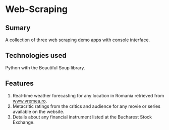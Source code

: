 # Web-Scraping

## Sumary 

A collection of three web scraping demo apps with console interface.

## Technologies used

Python with the Beautiful Soup library.

## Features

1. Real-time weather forecasting for any location in Romania retrieved from www.vremea.ro.
2. Metacritic ratings from the critics and audience for any movie or series available on the website.
3. Details about any financial instrument listed at the Bucharest Stock Exchange.
